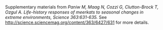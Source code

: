 
Supplementary materials from *Paniw M, Maag N, Cozzi G, Clutton-Brock T, Ozgul A. Life-history responses of meerkats to seasonal changes in extreme environments, Science 363:631-635.* See http://science.sciencemag.org/content/363/6427/631 for more details.

